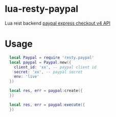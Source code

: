 # lua-resty-paypal
Lua rest backend [paypal express checkout v4 API](https://developer.paypal.com/docs/integration/direct/express-checkout/integration-jsv4)


# Usage
```lua
  local Paypal = require 'resty.paypal'
  local paypal = Paypal.new({
    client_id: 'xx', -- paypal client id
    secret: 'xx', -- paypal secret
    env: 'live'
  })

  local res, err = paypal:create({
  })

  local res, err = paypal:execute({
  })
```
